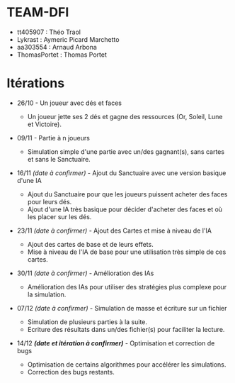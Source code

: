 # TEAM-DFI

* tt405907 : Théo Traol
* Lykrast : Aymeric Picard Marchetto
* aa303554 : Arnaud Arbona
* ThomasPortet : Thomas Portet

# Itérations

* 26/10 - Un joueur avec dés et faces
  * Un joueur jette ses 2 dés et gagne des ressources (Or, Soleil, Lune et Victoire).
  
* 09/11 - Partie à n joueurs
  * Simulation simple d'une partie avec un/des gagnant(s), sans cartes et sans le Sanctuaire.
  
* 16/11 *(date à confirmer)* - Ajout du Sanctuaire avec une version basique d'une IA
  * Ajout du Sanctuaire pour que les joueurs puissent acheter des faces pour leurs dés.
  * Ajout d'une IA très basique pour décider d'acheter des faces et où les placer sur les dés.
  
* 23/11 *(date à confirmer)* - Ajout des Cartes et mise à niveau de l'IA
  * Ajout des cartes de base et de leurs effets.
  * Mise à niveau de l'IA de base pour une utilisation très simple de ces cartes.
  
* 30/11 *(date à confirmer)* - Amélioration des IAs
  * Amélioration des IAs pour utiliser des stratégies plus complexe pour la simulation.
  
* 07/12 *(date à confirmer)* - Simulation de masse et écriture sur un fichier
  * Simulation de plusieurs parties à la suite.
  * Ecriture des résultats dans un/des fichier(s) pour faciliter la lecture.
  
* 14/12 ***(date et itération à confirmer)*** - Optimisation et correction de bugs
  * Optimisation de certains algorithmes pour accélérer les simulations.
  * Correction des bugs restants.

